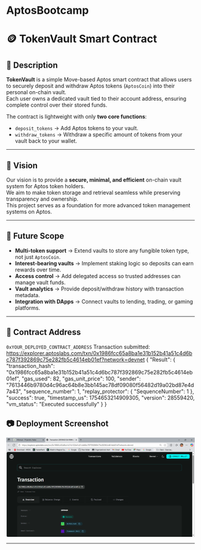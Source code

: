 ﻿# AptosBootcamp

# 🪙 TokenVault Smart Contract

## 📜 Description
**TokenVault** is a simple Move-based Aptos smart contract that allows users to securely deposit and withdraw Aptos tokens (`AptosCoin`) into their personal on-chain vault.  
Each user owns a dedicated vault tied to their account address, ensuring complete control over their stored funds.  

The contract is lightweight with only **two core functions**:
- `deposit_tokens` → Add Aptos tokens to your vault.
- `withdraw_tokens` → Withdraw a specific amount of tokens from your vault back to your wallet.

---

## 🎯 Vision
Our vision is to provide a **secure, minimal, and efficient** on-chain vault system for Aptos token holders.  
We aim to make token storage and retrieval seamless while preserving transparency and ownership.  
This project serves as a foundation for more advanced token management systems on Aptos.

---

## 🚀 Future Scope
- **Multi-token support** → Extend vaults to store any fungible token type, not just `AptosCoin`.
- **Interest-bearing vaults** → Implement staking logic so deposits can earn rewards over time.
- **Access control** → Add delegated access so trusted addresses can manage vault funds.
- **Vault analytics** → Provide deposit/withdraw history with transaction metadata.
- **Integration with DApps** → Connect vaults to lending, trading, or gaming platforms.

---

## 📌 Contract Address
`0xYOUR_DEPLOYED_CONTRACT_ADDRESS`
Transaction submitted: https://explorer.aptoslabs.com/txn/0x1986fcc65a8ba1e31b152b41a51c4d6bc787f392869c75e282fb5c4614eb01ef?network=devnet
{
  "Result": {
    "transaction_hash": "0x1986fcc65a8ba1e31b152b41a51c4d6bc787f392869c75e282fb5c4614eb01ef",
    "gas_used": 82,
    "gas_unit_price": 100,
    "sender": "7613446b9780d4c96ac64b8e3bb145ac78df09080f56482d19a02bd87e4d7a43",
    "sequence_number": 1,
    "replay_protector": {
      "SequenceNumber": 1
    },
    "success": true,
    "timestamp_us": 1754653214909305,
    "version": 28559420,
    "vm_status": "Executed successfully"
  }
}

## 📷 Deployment Screenshot
![Deployment Screenshot](Screenshot%202025-08-08%20171120.png)


---





